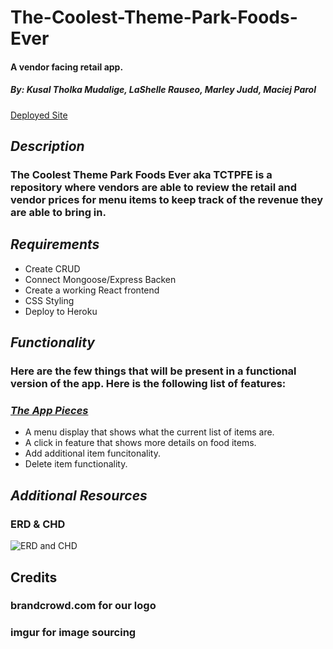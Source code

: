 # The-Coolest-Theme-Park-Foods-Ever

#### A vendor facing retail app.

##### By: Kusal Tholka Mudalige, LaShelle Rauseo, Marley Judd, Maciej Parol


[Deployed Site](https://tctpfe.herokuapp.com//)

## **_Description_**

### The Coolest Theme Park Foods Ever aka TCTPFE is a repository where vendors are able to review the retail and vendor prices for menu items to keep track of the revenue they are able to bring in.

## **_Requirements_**

- Create CRUD
- Connect Mongoose/Express Backen
- Create a working React frontend
- CSS Styling
- Deploy to Heroku

## **_Functionality_**

### Here are the few things that will be present in a functional version of the app. Here is the following list of features:

### <u>**_The App Pieces_**</u>

- A menu display that shows what the current list of items are.
- A click in feature that shows more details on food items.
- Add additional item funcitonality.
- Delete item functionality.

## **_Additional Resources_**

### ERD & CHD

![ERD and CHD](https://cdn.discordapp.com/attachments/397462962140348417/1037423509456035880/Group_Project_CHD.png)

## **Credits**

### brandcrowd.com for our logo

### imgur for image sourcing
